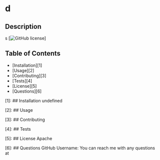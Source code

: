 
  # d

  ## Description
  s
  [![GitHub license](https://opensource.org/licenses/Apache-2.0)]
  
  ## Table of Contents
  - [Installation][1]
  - [Usage][2]
  - [Contributing][3]
  - [Tests][4]
  - [License][5]
  - [Questions][6]
  
  [1]: ## Installation
  undefined
  
  [2]: ## Usage
  
  
  [3]: ## Contributing
  
  
  [4]: ## Tests
  
  
  [5]: ## License
  Apache
  
  [6]: ## Questions
  GitHub Username: 
  You can reach me with any questions at 
